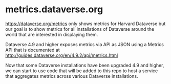 # metrics.dataverse.org

https://dataverse.org/metrics only shows metrics for Harvard Dataverse but our goal is to show metrics for all installations of Dataverse around the world that are interested in displaying them.

Dataverse 4.9 and higher exposes metrics via API as JSON using a Metrics API that is documented at http://guides.dataverse.org/en/4.9.2/api/metrics.html

Now that some Dataverse installations have been upgraded 4.9 and higher, we can start to use code that will be added to this repo to host a service that aggregates metrics across various Dataverse installations.
